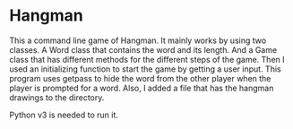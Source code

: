 # Hangman

This a command line game of Hangman.
It mainly works by using two classes. 
A Word class that contains the word and its length. 
And a Game class that has different methods for the different steps of the game.
Then I used an initializing function to start the game by getting a user input.
This program uses getpass to hide the word from the other player when the player is prompted for a word. 
Also, I added a file that has the hangman drawings to the directory.


Python v3 is needed to run it.
